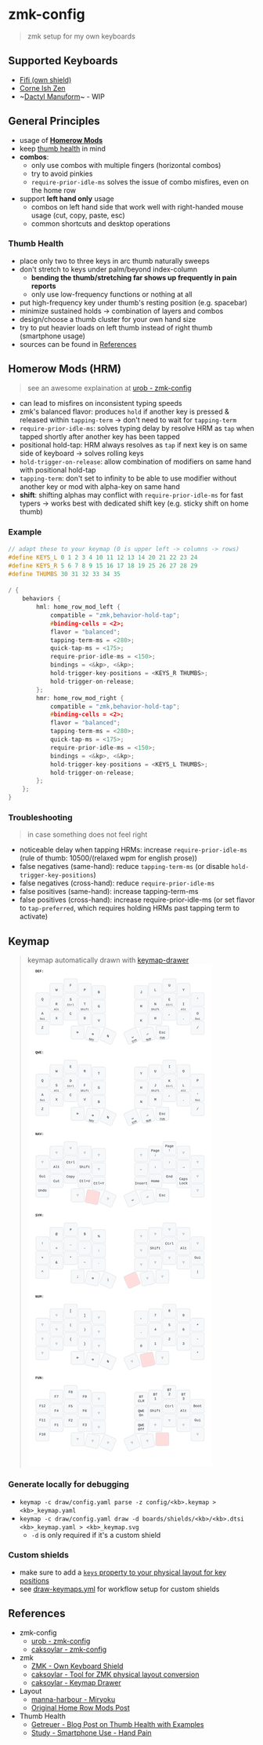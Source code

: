 # zmk-config
> zmk setup for my own keyboards

## Supported Keyboards
- [Fifi (own shield)](https://github.com/raychengy/fifi_split_keeb)
- [Corne Ish Zen](https://lowprokb.ca/products/corne-ish-zen)
- ~[Dactyl Manuform](https://github.com/abstracthat/dactyl-manuform)~ - WIP

## General Principles
- usage of [**Homerow Mods**](#homerow-mods-(hrm))
- keep [thumb health](#thumb-health) in mind
- **combos**:
    - only use combos with multiple fingers (horizontal combos)
    - try to avoid pinkies
    - `require-prior-idle-ms` solves the issue of combo misfires, even on the home row
- support **left hand only** usage
    - combos on left hand side that work well with right-handed mouse usage (cut, copy, paste, esc)
    - common shortcuts and desktop operations

### Thumb Health
- place only two to three keys in arc thumb naturally sweeps
- don't stretch to keys under palm/beyond index-column
    - **bending the thumb/stretching far shows up frequently in pain reports**
    - only use low-frequency functions or nothing at all
- put high-frequency key under thumb's resting position (e.g. spacebar)
- minimize sustained holds -> combination of layers and combos
- design/choose a thumb cluster for your own hand size
- try to put heavier loads on left thumb instead of right thumb (smartphone usage)
- sources can be found in [References](#references)

## Homerow Mods (HRM)
> see an awesome explaination at [urob - zmk-config](https://github.com/urob/zmk-config?tab=readme-ov-file#timeless-homerow-mods)
- can lead to misfires on inconsistent typing speeds
- zmk's balanced flavor: produces `hold` if another key is pressed & released within `tapping-term` -> don't need to wait for `tapping-term`
- `require-prior-idle-ms`: solves typing delay by resolve HRM as `tap` when tapped shortly after another key has been tapped
- positional hold-tap: HRM always resolves as `tap` if next key is on same side of keyboard -> solves rolling keys
- `hold-trigger-on-release`: allow combination of modifiers on same hand with positional hold-tap
- `tapping-term`: don't set to infinity to be able to use modifier without another key or mod with alpha-key on same hand
- **shift**: shifting alphas may conflict with `require-prior-idle-ms` for fast typers -> works best with dedicated shift key (e.g. sticky shift on home thumb)

### Example
```C++
// adapt these to your keymap (0 is upper left -> columns -> rows)
#define KEYS_L 0 1 2 3 4 10 11 12 13 14 20 21 22 23 24 
#define KEYS_R 5 6 7 8 9 15 16 17 18 19 25 26 27 28 29
#define THUMBS 30 31 32 33 34 35

/ {
    behaviors {
        hml: home_row_mod_left {
            compatible = "zmk,behavior-hold-tap";
            #binding-cells = <2>;
            flavor = "balanced";
            tapping-term-ms = <280>;
            quick-tap-ms = <175>;
            require-prior-idle-ms = <150>;
            bindings = <&kp>, <&kp>;
            hold-trigger-key-positions = <KEYS_R THUMBS>;
            hold-trigger-on-release;
        };
        hmr: home_row_mod_right {
            compatible = "zmk,behavior-hold-tap";
            #binding-cells = <2>;
            flavor = "balanced";
            tapping-term-ms = <280>;
            quick-tap-ms = <175>;
            require-prior-idle-ms = <150>;
            bindings = <&kp>, <&kp>;
            hold-trigger-key-positions = <KEYS_L THUMBS>;
            hold-trigger-on-release;
        };
    };
}
```

### Troubleshooting
> in case something does not feel right
- noticeable delay when tapping HRMs: increase `require-prior-idle-ms` (rule of thumb: 10500/(relaxed wpm for english prose))
- false negatives (same-hand): reduce `tapping-term-ms` (or disable `hold-trigger-key-positions`)
- false negatives (cross-hand): reduce `require-prior-idle-ms`
- false positives (same-hand): increase tapping-term-ms
- false positives (cross-hand): increase require-prior-idle-ms (or set flavor to `tap-preferred`, which requires holding HRMs past tapping term to activate)

## Keymap
> keymap automatically drawn with [keymap-drawer](https://github.com/caksoylar/keymap-drawer)
![Keymap](./draw/fifi.svg?raw=true "Keymap")

### Generate locally for debugging
- `keymap -c draw/config.yaml parse -z config/<kb>.keymap > <kb>_keymap.yaml`
- `keymap -c draw/config.yaml draw -d boards/shields/<kb>/<kb>.dtsi <kb>_keymap.yaml > <kb>_keymap.svg`
    - `-d` is only required if it's a custom shield

### Custom shields
- make sure to add a [`keys` property to your physical layout for key positions](https://zmk.dev/docs/development/hardware-integration/physical-layouts#optional-keys-property)
- see [draw-keymaps.yml](./.github/workflows/draw-keymaps.yml) for workflow setup for custom shields

## References
- zmk-config
    - [urob - zmk-config](https://github.com/urob/zmk-config)
    - [caksoylar - zmk-config](https://github.com/caksoylar/zmk-config)
- zmk
    - [ZMK - Own Keyboard Shield](https://zmk.dev/docs/development/hardware-integration/new-shield?keyboard-type=split)
    - [caksoylar - Tool for ZMK physical layout conversion](https://zmk-physical-layout-converter.streamlit.app/)
    - [caksoylar - Keymap Drawer](https://github.com/caksoylar/keymap-drawer/tree/main)
- Layout
    - [manna-harbour - Miryoku](https://github.com/manna-harbour/miryoku_zmk)
    - [Original Home Row Mods Post](https://precondition.github.io/home-row-mods)
- Thumb Health
    - [Getreuer - Blog Post on Thumb Health with Examples](https://getreuer.info/posts/keyboards/thumb-ergo/index.html#countermeasures)
    - [Study - Smartphone Use - Hand Pain](https://pubmed.ncbi.nlm.nih.gov/39044247/)
